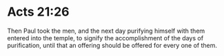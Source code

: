 # Acts 21:26

Then Paul took the men, and the next day purifying himself with them entered into the temple, to signify the accomplishment of the days of purification, until that an offering should be offered for every one of them.